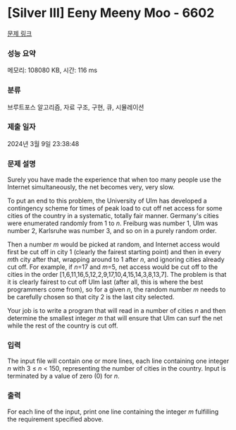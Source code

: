 # [Silver III] Eeny Meeny Moo - 6602 

[문제 링크](https://www.acmicpc.net/problem/6602) 

### 성능 요약

메모리: 108080 KB, 시간: 116 ms

### 분류

브루트포스 알고리즘, 자료 구조, 구현, 큐, 시뮬레이션

### 제출 일자

2024년 3월 9일 23:38:48

### 문제 설명

<p>Surely you have made the experience that when too many people use the Internet simultaneously, the net becomes very, very slow.</p>

<p>To put an end to this problem, the University of Ulm has developed a contingency scheme for times of peak load to cut off net access for some cities of the country in a systematic, totally fair manner. Germany's cities were enumerated randomly from 1 to <em>n</em>. Freiburg was number 1, Ulm was number 2, Karlsruhe was number 3, and so on in a purely random order.</p>

<p>Then a number <em>m</em> would be picked at random, and Internet access would first be cut off in city 1 (clearly the fairest starting point) and then in every <em>m</em>th city after that, wrapping around to 1 after <em>n</em>, and ignoring cities already cut off. For example, if <em>n</em>=17 and <em>m</em>=5, net access would be cut off to the cities in the order [1,6,11,16,5,12,2,9,17,10,4,15,14,3,8,13,7]. The problem is that it is clearly fairest to cut off Ulm last (after all, this is where the best programmers come from), so for a given <em>n</em>, the random number <em>m</em> needs to be carefully chosen so that city 2 is the last city selected.</p>

<p>Your job is to write a program that will read in a number of cities <em>n</em> and then determine the smallest integer <em>m</em> that will ensure that Ulm can surf the net while the rest of the country is cut off.</p>

### 입력 

 <p>The input file will contain one or more lines, each line containing one integer <em>n</em> with 3 ≤ <em>n</em> < 150, representing the number of cities in the country. Input is terminated by a value of zero (0) for <em>n</em>.</p>

### 출력 

 <p>For each line of the input, print one line containing the integer <em>m</em> fulfilling the requirement specified above.</p>

